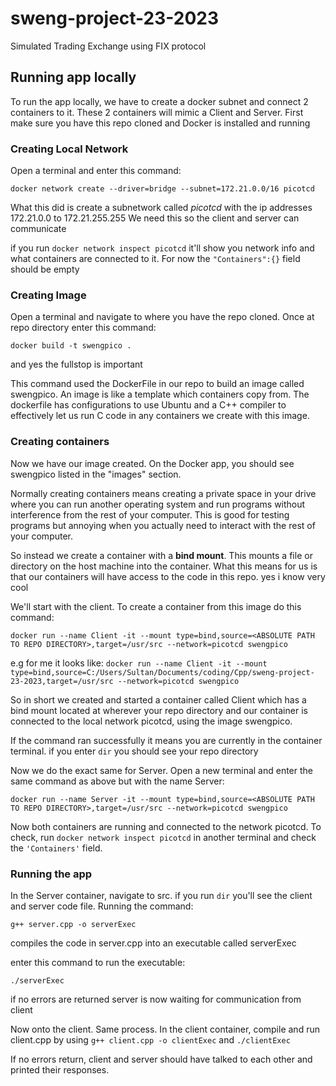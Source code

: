 # sweng-project-23-2023
Simulated Trading Exchange using FIX protocol

<h2> Running app locally </h2>

To run the app locally, we have to create a docker subnet and connect 2 containers to it. These 2 containers will mimic a Client and Server.
First make sure you have this repo cloned and Docker is installed and running

<h3> Creating Local Network </h3>

Open a terminal and enter this command:

```
docker network create --driver=bridge --subnet=172.21.0.0/16 picotcd
```
What this did is create a subnetwork called *picotcd* with the ip addresses 172.21.0.0 to 172.21.255.255
We need this so the client and server can communicate

if you run `docker network inspect picotcd` it'll show you network info and what containers are connected to it. For now the `"Containers":{}` field should be empty

<h3> Creating Image </h3>

Open a terminal and navigate to where you have the repo cloned.
Once at repo directory enter this command:
```
docker build -t swengpico .
```
and yes the fullstop is important

This command used the DockerFile in our repo to build an image called swengpico. An image is like a template which containers copy from. The dockerfile has configurations to use Ubuntu and a C++ compiler to effectively let us run C code in any containers we create with this image.

<h3> Creating containers </h3>

Now we have our image created. On the Docker app, you should see swengpico listed in the "images" section. 

Normally creating containers means creating a private space in your drive where you can run another operating system and run programs without interference from the rest of your computer. This is good for testing programs but annoying when you actually need to interact with the rest of your computer.

So instead we create a container with a **bind mount**. This mounts a file or directory on the host machine into the container. What this means for us is that our containers will have access to the code in this repo. yes i know very cool

We'll start with the client. To create a container from this image do this command:

```
docker run --name Client -it --mount type=bind,source=<ABSOLUTE PATH TO REPO DIRECTORY>,target=/usr/src --network=picotcd swengpico
```

e.g for me it looks like: `docker run --name Client -it --mount type=bind,source=C:/Users/Sultan/Documents/coding/Cpp/sweng-project-23-2023,target=/usr/src --network=picotcd swengpico`

So in short we created and started a container called Client which has a bind mount located at wherever your repo directory and our container is connected to the local network picotcd, using the image swengpico.

If the command ran successfully it means you are currently in the container terminal. if you enter `dir` you should see your repo directory 

Now we do the exact same for Server.  Open a new terminal and enter the same command as above but with the name Server:
```
docker run --name Server -it --mount type=bind,source=<ABSOLUTE PATH TO REPO DIRECTORY>,target=/usr/src --network=picotcd swengpico
```
Now both containers are running and connected to the network picotcd. To check, run `docker network inspect picotcd` in another terminal and check the `'Containers'` field.

<h3> Running the app </h3>

In the Server container, navigate to src. if you run `dir` you'll see the client and server code file. 
Running the command: 
```
g++ server.cpp -o serverExec
```
compiles the code in server.cpp into an executable called serverExec

enter this command to run the executable:

```
./serverExec
```

if no errors are returned server is now waiting for communication from client

Now onto the client. Same process.
In the client container, compile and run client.cpp by using `g++ client.cpp -o clientExec` and `./clientExec`

If no errors return, client and server should have talked to each other and printed their responses.










